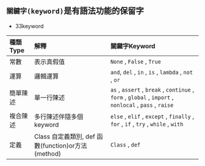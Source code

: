 ## `關鍵字(keyword)`是有語法功能的保留字

* 33keyword

種類Type |解釋| 關鍵字Keyword
:---|:---|:---
常數| 表示真假值| `None` , `False` , `True`
運算| 邏輯運算| `and`, `del` , `in` , `is` , `lambda` , `not` , `or`
簡單陳述| 單一行陳述| `as` , `assert` , `break` , `continue` , `form` , `global` , `import` , `nonlocal` , `pass` , `raise`
複合陳述| 多行陳述伴隨多個keyword| `else` , `elif` , `except` , `finally` , `for` , `if` , `try` , `while` , `with`
定義| Class 自定義類別, def 函數(function)or方法(method) | `Class` , `def`
